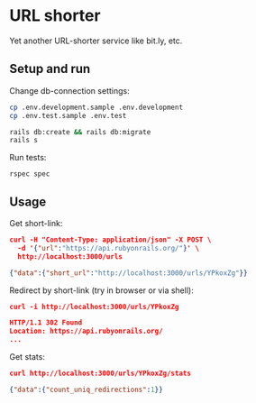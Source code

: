 # URL shorter

Yet another URL-shorter service like bit.ly, etc.

## Setup and run
Change db-connection settings:
```bash
cp .env.development.sample .env.development
cp .env.test.sample .env.test

rails db:create && rails db:migrate
rails s
```

Run tests:
```
rspec spec
```

## Usage

Get short-link:
```json
curl -H "Content-Type: application/json" -X POST \
  -d '{"url":"https://api.rubyonrails.org/"}' \
  http://localhost:3000/urls

{"data":{"short_url":"http://localhost:3000/urls/YPkoxZg"}}
```

Redirect by short-link (try in browser or via shell):
```json
curl -i http://localhost:3000/urls/YPkoxZg

HTTP/1.1 302 Found
Location: https://api.rubyonrails.org/
...
```

Get stats:
```json
curl http://localhost:3000/urls/YPkoxZg/stats

{"data":{"count_uniq_redirections":1}}
```
